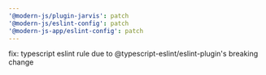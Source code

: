 ```yaml
---
'@modern-js/plugin-jarvis': patch
'@modern-js/eslint-config': patch
'@modern-js-app/eslint-config': patch
---
```


fix: typescript eslint rule due to @typescript-eslint/eslint-plugin's breaking change

